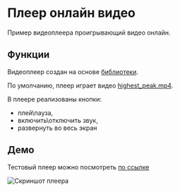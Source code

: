 # Плеер онлайн видео
Пример видеоплеера проигрывающий видео онлайн.

## Функции
Видеоплеер создан на основе [библиотеки](https://github.com/devmanorg/video-player-jslib).

По умолчанию, плеер играет видео [highest_peak.mp4](https://dvmn.org/media/filer_public/78/db/78db3456-3fd3-4504-9ed9-d2d1fd843c0b/highest_peak.mp4).


В плеере реализованы кнопки:
- плей\пауза,
- включить\отключить звук,
- развернуть во весь экран


## Демо
Тестовый плеер можно посмотреть [по ссылке](https://fdrov.github.io/player-layout/)

![Скриншот плеера](https://github.com/fdrov/player-layout/demo.png "Скриншот")
